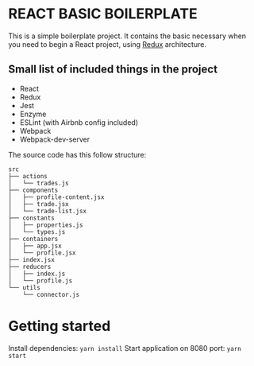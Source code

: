 # REACT BASIC BOILERPLATE

This is a simple boilerplate project. It contains the basic necessary when you need to begin a React project, using [Redux](http://redux.js.org/docs/basics/UsageWithReact.html) architecture.

Small list of included things in the project
---
* React
* Redux
* Jest
* Enzyme
* ESLint (with Airbnb config included)
* Webpack
* Webpack-dev-server

The source code has this follow structure:
```
src
├── actions
│   └── trades.js
├── components
│   ├── profile-content.jsx
│   ├── trade.jsx
│   └── trade-list.jsx
├── constants
│   ├── properties.js
│   └── types.js
├── containers
│   ├── app.jsx
│   └── profile.jsx
├── index.jsx
├── reducers
│   ├── index.js
│   └── profile.js
└── utils
    └── connector.js
```
Getting started
===
Install dependencies: `yarn install`
Start application on 8080 port: `yarn start`
